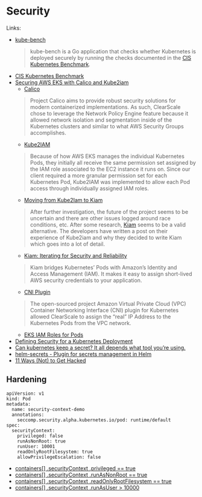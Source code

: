# Security

Links:

* [kube-bench](https://github.com/aquasecurity/kube-bench)
  > kube-bench is a Go application that checks whether Kubernetes is deployed
  securely by running the checks documented in the [CIS Kubernetes
  Benchmark](https://www.cisecurity.org/benchmark/kubernetes/).
* [CIS Kubernetes Benchmark](https://www.cisecurity.org/benchmark/kubernetes/)
* [Securing AWS EKS with Calico and Kube2iam](https://www.clearscale.com/blog/securing-aws-eks-with-calico-and-kube2iam/)
  * [Calico](https://docs.projectcalico.org/v2.5/reference/public-cloud/aws)
  > Project Calico aims to provide robust security solutions for modern containerized implementations.  As such, ClearScale chose to leverage the Network Policy Engine feature because it allowed network isolation and segmentation inside of the Kubernetes clusters and similar to what AWS Security Groups accomplishes.
  * [Kube2IAM](https://github.com/jtblin/kube2iam)
  > Because of how AWS EKS manages the individual Kubernetes Pods, they initially all receive the same permission set assigned by the IAM role associated to the EC2 instance it runs on.  Since our client required a more granular permission set for each Kubernetes Pod, Kube2IAM was implemented to allow each Pod access through individually assigned IAM roles.
    * [Moving from Kube2Iam to Kiam](https://medium.com/building-ibotta/moving-from-kube2iam-to-kiam-a000639b839e)
    > After further investigation, the future of the project seems to be uncertain and there are other issues logged around race conditions, etc. After some research, [Kiam](https://github.com/uswitch/kiam) seems to be a valid alternative. The developers have written a post on their experience of Kube2iam and why they decided to write Kiam which goes into a lot of detail.
    * [Kiam: Iterating for Security and Reliability](https://medium.com/@pingles/kiam-iterating-for-security-and-reliability-5e793ab93ec3)
    > Kiam bridges Kubernetes’ Pods with Amazon’s Identity and Access Management (IAM). It makes it easy to assign short-lived AWS security credentials to your application.
  * [CNI Plugin](https://github.com/aws/amazon-vpc-cni-k8s)
  > The open-sourced project Amazon Virtual Private Cloud (VPC) Container Networking Interface (CNI) plugin for Kubernetes allowed ClearScale to assign the “real” IP Address to the Kubernetes Pods from the VPC network.
  * [EKS IAM Roles for Pods](https://github.com/aws/containers-roadmap/issues/23)
* [Defining Security for a Kubernetes Deployment](https://www.aporeto.com/wp-content/themes/aporeto/files/Kubernetes-Security-EKS.pdf)
* [Can kubernetes keep a secret? It all depends what tool you’re using.](https://blog.solutotlv.com/can-kubernetes-keep-a-secret/)
* [helm-secrets - Plugin for secrets management in Helm](https://github.com/futuresimple/helm-secrets#plugin-for-secrets-management-in-helm)
* [11 Ways (Not) to Get Hacked](https://kubernetes.io/blog/2018/07/18/11-ways-not-to-get-hacked/)

## Hardening

```
apiVersion: v1
kind: Pod
metadata:
  name: security-context-demo
  annotations:
    seccomp.security.alpha.kubernetes.io/pod: runtime/default
spec:
  securityContext:
    privileged: false
    runAsNonRoot: true
    runUser: 10001
    readOnlyRootFilesystem: true
    allowPrivilegeEscalation: false
```

* [containers[] .securityContext .privileged == true](https://kubesec.io/basics/containers-securitycontext-privileged-true/)
* [containers[] .securityContext .runAsNonRoot == true](https://kubesec.io/basics/containers-securitycontext-runasnonroot-true/)
* [containers[] .securityContext .readOnlyRootFilesystem == true](https://kubesec.io/basics/containers-securitycontext-readonlyrootfilesystem-true/)
* [containers[] .securityContext .runAsUser > 10000](https://kubesec.io/basics/containers-securitycontext-runasuser/)